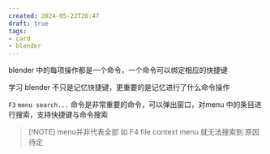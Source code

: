 ```yaml
---
created: 2024-05-22T20:47
draft: true
tags: 
- card
- blender
---
```


blender 中的每项操作都是一个命令，一个命令可以绑定相应的快捷键

学习 blender 不只是记忆快捷键，更重要的是记忆进行了什么命令操作

`F3` `menu search...` 命令是非常重要的命令，可以弹出窗口，对menu 中的条目进行搜索，支持快捷键与命令搜索


> [!NOTE] menu并非代表全部
> 如 F4 file context menu 就无法搜索到
> 原因待定
